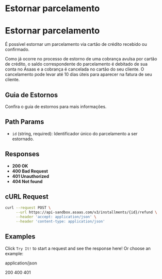 # Estornar parcelamento

# Estornar parcelamento

É possível estornar um parcelamento via cartão de crédito recebido ou confirmado.

Como já ocorre no processo de estorno de uma cobrança avulsa por cartão de crédito, o saldo correspondente do parcelamento é debitado de sua conta no Asaas e a cobrança é cancelada no cartão do seu cliente. O cancelamento pode levar até 10 dias úteis para aparecer na fatura de seu cliente.

## Guia de Estornos

Confira o guia de estornos para mais informações.

## Path Params

*   `id` (string, required): Identificador único do parcelamento a ser estornado.

## Responses

*   **200 OK**
*   **400 Bad Request**
*   **401 Unauthorized**
*   **404 Not found**

## cURL Request

```bash
curl --request POST \
     --url https://api-sandbox.asaas.com/v3/installments/{id}/refund \
     --header 'accept: application/json' \
     --header 'content-type: application/json'
```

## Examples

Click `Try It!` to start a request and see the response here! Or choose an example:

application/json

200
400
401